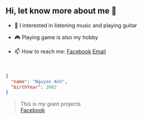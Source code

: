 ## Hi, let know more about me  👋

- 🎻 I interested in listening music and playing guitar

- 🎮 Playing game is also my hobby

- 📫 How to reach me: 
[Facebook](https://www.facebook.com/nngguuen.anh) 
[Email](nngguyen.anh@gmail.com) 


<br>

```json
{
  "name": "Nguyen Anh",
  "birthYear": 2002
}
```

> This is my giant projects
> <br>
> [Facebook](https://nnaaaa.github.io/facebookClient/#/)


